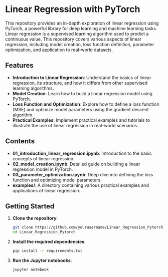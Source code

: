 # Linear Regression with PyTorch

This repository provides an in-depth exploration of linear regression using PyTorch, a powerful library for deep learning and machine learning tasks. Linear regression is a supervised learning algorithm used to predict a continuous value. This repository covers various aspects of linear regression, including model creation, loss function definition, parameter optimization, and application to real-world datasets.

## Features

- **Introduction to Linear Regression**: Understand the basics of linear regression, its structure, and how it differs from other supervised learning algorithms.
- **Model Creation**: Learn how to build a linear regression model using PyTorch.
- **Loss Function and Optimization**: Explore how to define a loss function (MSE) and optimize model parameters using the gradient descent algorithm.
- **Practical Examples**: Implement practical examples and tutorials to illustrate the use of linear regression in real-world scenarios.

## Contents

- **01_introduction_linear_regression.ipynb**: Introduction to the basic concepts of linear regression.
- **02_model_creation.ipynb**: Detailed guide on building a linear regression model in PyTorch.
- **03_parameter_optimization.ipynb**: Deep dive into defining the loss function and optimizing model parameters.
- **examples/**: A directory containing various practical examples and applications of linear regression.

## Getting Started

1. **Clone the repository**:
    ```bash
    git clone https://github.com/yourusername/Linear_Regression_Pytorch.git
    cd Linear_Regression_Pytorch
    ```

2. **Install the required dependencies**:
    ```bash
    pip install -r requirements.txt
    ```

3. **Run the Jupyter notebooks**:
    ```bash
    jupyter notebook
    ```
